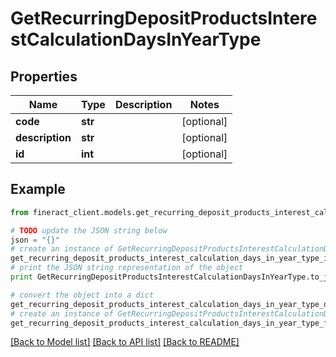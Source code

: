 # GetRecurringDepositProductsInterestCalculationDaysInYearType


## Properties

Name | Type | Description | Notes
------------ | ------------- | ------------- | -------------
**code** | **str** |  | [optional] 
**description** | **str** |  | [optional] 
**id** | **int** |  | [optional] 

## Example

```python
from fineract_client.models.get_recurring_deposit_products_interest_calculation_days_in_year_type import GetRecurringDepositProductsInterestCalculationDaysInYearType

# TODO update the JSON string below
json = "{}"
# create an instance of GetRecurringDepositProductsInterestCalculationDaysInYearType from a JSON string
get_recurring_deposit_products_interest_calculation_days_in_year_type_instance = GetRecurringDepositProductsInterestCalculationDaysInYearType.from_json(json)
# print the JSON string representation of the object
print GetRecurringDepositProductsInterestCalculationDaysInYearType.to_json()

# convert the object into a dict
get_recurring_deposit_products_interest_calculation_days_in_year_type_dict = get_recurring_deposit_products_interest_calculation_days_in_year_type_instance.to_dict()
# create an instance of GetRecurringDepositProductsInterestCalculationDaysInYearType from a dict
get_recurring_deposit_products_interest_calculation_days_in_year_type_form_dict = get_recurring_deposit_products_interest_calculation_days_in_year_type.from_dict(get_recurring_deposit_products_interest_calculation_days_in_year_type_dict)
```
[[Back to Model list]](../README.md#documentation-for-models) [[Back to API list]](../README.md#documentation-for-api-endpoints) [[Back to README]](../README.md)


